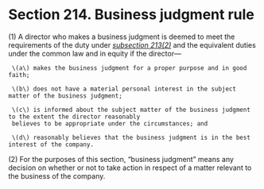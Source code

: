 # Section 214. Business judgment rule

\(1\) A director who makes a business judgment is deemed to meet the requirements of the duty under [_subsection 213\(2\)_](section-213.-duties-and-responsibilities-of-directors.md) and the equivalent duties under the common law and in equity if the director—

     \(a\) makes the business judgment for a proper purpose and in good faith;

     \(b\) does not have a material personal interest in the subject matter of the business judgment;

     \(c\) is informed about the subject matter of the business judgment to the extent the director reasonably  
     believes to be appropriate under the circumstances; and

     \(d\) reasonably believes that the business judgment is in the best interest of the company.

\(2\) For the purposes of this section, “business judgment” means any decision on whether or not to take action in respect of a matter relevant to the business of the company.

